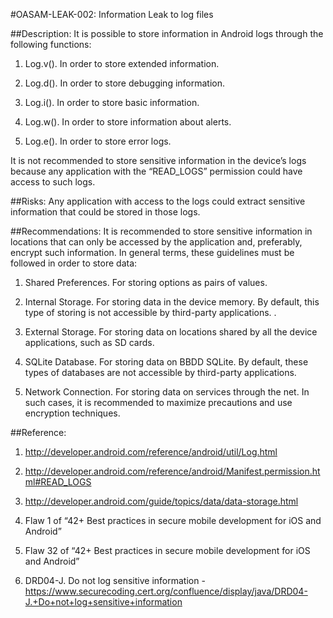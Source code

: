 
#OASAM-LEAK-002: Information Leak to log files

##Description:
It is possible to store information in Android logs through the following functions:
1. Log.v(). In order to store extended information.

2. Log.d(). In order to store debugging information.

3. Log.i(). In order to store basic information.

4. Log.w(). In order to store information about alerts.

5. Log.e(). In order to store error logs.

It is not recommended to store sensitive information in the device’s logs because any application with the “READ_LOGS” permission could have access to such logs.

##Risks:
Any application with access to the logs could extract sensitive information that could be stored in those logs.

##Recommendations:
It is recommended to store sensitive information in locations that can only be accessed by the application and, preferably, encrypt such information. In general terms, these guidelines must be followed in order to store data:


1. Shared Preferences. For storing options as pairs of values.

2. Internal Storage. For storing data in the device memory. By default, this type of storing is not accessible by third-party applications. .

3. External Storage. For storing data on locations shared by all the device applications, such as SD cards.

4. SQLite Database. For storing data on BBDD SQLite. By default, these types of databases are not accessible by third-party applications.

5. Network Connection. For storing data on services through the net. In such cases, it is recommended to maximize precautions and use encryption techniques.

##Reference:
1. http://developer.android.com/reference/android/util/Log.html

2. http://developer.android.com/reference/android/Manifest.permission.html#READ_LOGS

3. http://developer.android.com/guide/topics/data/data-storage.html

4. Flaw 1 of “42+ Best practices in secure mobile development for iOS and Android”

5. Flaw 32 of “42+ Best practices in secure mobile development for iOS and Android”

6. DRD04-J. Do not log sensitive information - https://www.securecoding.cert.org/confluence/display/java/DRD04-J.+Do+not+log+sensitive+information
